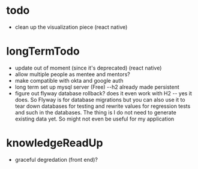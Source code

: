 # todo

* clean up the visualization piece (react native)


# longTermTodo

* update out of moment (since it's deprecated) (react native)
* allow multiple people as mentee and mentors?
* make compatible with okta and google auth
* long term set up mysql server (Free) --h2 already made persistent
* figure out flyway database rollback? does it even work with H2 -- yes it does. So Flyway is for database migrations but you can also use it to tear down databases for testing and rewrite values for regression tests and such in the databases. The thing is I do not need to generate existing data yet. So might not even be useful for my application



# knowledgeReadUp

* graceful degredation (front end)?